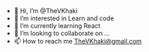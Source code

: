 - 👋 Hi, I’m @TheVKhaki
- 👀 I’m interested in Learn and code
- 🌱 I’m currently learning React
- 💞️ I’m looking to collaborate on ...
- 📫 How to reach me TheVKhaki@gmail.com

<!---
TheVKhaki/TheVKhaki is a ✨ special ✨ repository because its `README.md` (this file) appears on your GitHub profile.
You can click the Preview link to take a look at your changes.
--->
